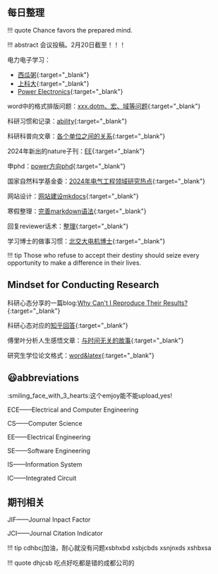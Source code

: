 ## 每日整理
!!! quote
    Chance favors the prepared mind.

!!! abstract
    会议投稿。2月20日截至！！！

电力电子学习：

- [西瓜粥](https://space.bilibili.com/287344644/?spm_id_from=333.999.0.0){:target="_blank"}
- [上科大](https://www.bilibili.com/video/BV1pS4y1g7D9/?spm_id_from=333.999.0.0&vd_source=e6e034e60a13df17f44b30b9956d6d70){:target="_blank"}
- [Power Electronics](https://www.coursera.org/specializations/power-electronics#instructors){:target="_blank"}


word中的格式排版问题：[xxx.dotm、宏、域等问题](https://shuiyuan.sjtu.edu.cn/t/topic/78768){:target="_blank"}

科研习惯和记录：[ability](https://www.zhihu.com/question/458196603/answer/3031343553){:target="_blank"}

科研科普向文章：[各个单位之间的关系](https://zhuanlan.zhihu.com/p/347071525){:target="_blank"}

2024年新出的nature子刊：[EE](https://www.nature.com/natrevelectreng/){:target="_blank"}

申phd：[power方向phd](https://www.zhihu.com/question/53550296){:target="_blank"}

国家自然科学基金委：[2024年电气工程领域研究热点](https://www.nsfc.gov.cn/publish/portal0/tab1514/info91204.htm){:target="_blank"}

网站设计：[网站建设mkdocs](https://squidfunk.github.io/mkdocs-material/getting-started/){:target="_blank"}

寒假整理：[完善markdown语法](https://teedoc.neucrack.com/get_started/zh/syntax/syntax_markdown.html){:target="_blank"}

回复reviewer话术：[整理](https://zhuanlan.zhihu.com/p/656414843?utm_medium=social&utm_oi=1126163311523348480&utm_psn=1732478792868753409&utm_source=wechat_session){:target="_blank"}

学习博士的做事习惯：[北交大电机博士](https://www.zhihu.com/people/yi-dun-jiu-yi-wan){:target="_blank"}



!!! tip
    Those who refuse to accept their destiny should seize every opportunity to make a difference in their lives.

## Mindset for Conducting Research

科研心态分享的一篇blog:[Why Can't I Reproduce Their Results?](https://theorangeduck.com/page/reproduce-their-results){:target="_blank"}

科研心态对应的[知乎回答](https://www.zhihu.com/question/364269312/answer/3107942044){:target="_blank"}

傅里叶分析人生感悟文章：[与时间无关的故事](https://www.zhihu.com/search?type=content&q=Heinrich){:target="_blank"}

研究生学位论文格式：[word&latex](https://www.seiee.sjtu.edu.cn/xzzx_xzzq_yjs.html){:target="_blank"}


## :smiley:abbreviations

<!--这里都是缩写 -->
:smiling_face_with_3_hearts:这个emjoy能不能upload,yes!

ECE——Electrical and Computer Engineering

CS——Computer Science

EE——Electrical Engineering

SE——Software Engineering

IS——Information System

IC——Integrated Circuit 

## 期刊相关

JIF——Journal Inpact Factor

JCI——Journal Citation Indicator

!!! tip
    cdhbcj加油，耐心就没有问题xsbhxbd 
    xsbjcbds xsnjnxds
    xshbxsa 

!!! quote
    dhjcsb
    吃点好吃都是错的成都公司的



